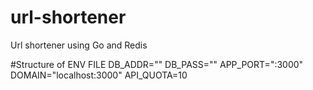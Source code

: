 # url-shortener
Url shortener using Go and Redis 

#Structure of ENV FILE 
DB_ADDR=""
DB_PASS=""
APP_PORT=":3000"
DOMAIN="localhost:3000"
API_QUOTA=10
